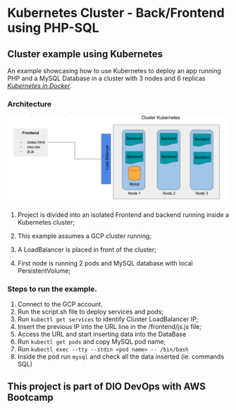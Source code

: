 # Kubernetes Cluster - Back/Frontend using PHP-SQL

## Cluster example using Kubernetes

An example showcasing how to use Kubernetes to deploy an app running PHP and a MySQL Database in a cluster with 3 nodes and 6 replicas
_[Kubernetes in Docker](https://docs.docker.com/desktop/kubernetes/)_.

### Architecture

![Architecture](https://github.com/luiz-sachser-devops/k8s-php-sql/blob/main/architecture.png?raw=true)

1. Project is divided into an isolated Frontend and backend running inside a Kubernetes cluster;

2. This example assumes a GCP cluster running;

3. A LoadBalancer is placed in front of the cluster;

4. First node is running 2 pods and MySQL database with local PersistentVolume;


### Steps to run the example.

1. Connect to the GCP account.
2. Run the script.sh file to deploy services and pods;
3. Run ```kubectl get services``` to identify Cluster LoadBalancer IP;
4. Insert the previous IP into the  URL line in the /frontend/js.js file;
5. Access the URL and start inserting data into the DataBase
6. Run ```kubectl get pods``` and copy MySQL pod name;
7. Run ```kubectl exec --tty --stdin <pod name> -- /bin/bash```
8. Inside the pod run ```mysql``` and check all the data inserted (ie. commands SQL)

## This project is part of DIO DevOps with AWS Bootcamp
